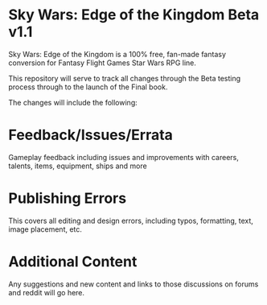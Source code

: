 # Sky Wars: Edge of the Kingdom Beta v1.1
Sky Wars: Edge of the Kingdom is a 100% free, fan-made fantasy conversion for Fantasy Flight Games Star Wars RPG line.

This repository will serve to track all changes through the Beta testing process through to the launch of the Final book.

The changes will include the following: 

# Feedback/Issues/Errata

Gameplay feedback including issues and improvements with careers, talents, items, equipment, ships and more

# Publishing Errors 
This covers all editing and design errors, including typos, formatting, text, image placement, etc.

# Additional Content

Any suggestions and new content and links to those discussions on forums and reddit will go here.
